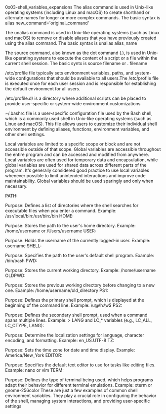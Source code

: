 0x03-shell_variables_expansions
The alias command is used in Unix-like operating systems (including Linux and macOS) to create shorthand or alternate names for longer or more complex commands. The basic syntax is alias new_command='original_command'

The unalias command is used in Unix-like operating systems (such as Linux and macOS) to remove or disable aliases that you have previously created using the alias command. The basic syntax is unalias alias_name

The source command, also known as the dot command (.), is used in Unix-like operating systems to execute the content of a script or a file within the current shell session. The basic syntx is source filename or . filename

/etc/profile file typically sets environment variables, paths, and system-wide configurations that should be available to all users.The /etc/profile file is executed once for each user session and is responsible for establishing the default environment for all users.

/etc/profile.d/ is a directory where additional scripts can be placed to provide user-specific or system-wide environment customizations

~/.bashrc file is a user-specific configuration file used by the Bash shell, which is a commonly used shell in Unix-like operating systems (such as Linux and macOS). This file allows users to customize their individual shell environment by defining aliases, functions, environment variables, and other shell settings.

Local variables are limited to a specific scope or block and are not accessible outside of that scope.
Global variables are accessible throughout the entire program and can be accessed and modified from anywhere.
Local variables are often used for temporary data and encapsulation, while global variables are used for shared data across different parts of the program.
It's generally considered good practice to use local variables whenever possible to limit unintended interactions and improve code maintainability. Global variables should be used sparingly and only when necessary.

PATH:

Purpose: Defines a list of directories where the shell searches for executable files when you enter a command.
Example: /usr/local/bin:/usr/bin:/bin
HOME:

Purpose: Stores the path to the user's home directory.
Example: /home/username or /Users/username
USER:

Purpose: Holds the username of the currently logged-in user.
Example: username
SHELL:

Purpose: Specifies the path to the user's default shell program.
Example: /bin/bash
PWD:

Purpose: Stores the current working directory.
Example: /home/username
OLDPWD:

Purpose: Stores the previous working directory before changing to a new one.
Example: /home/username/old_directory
PS1:

Purpose: Defines the primary shell prompt, which is displayed at the beginning of the command line.
Example: \u@\h:\w\$
PS2:

Purpose: Defines the secondary shell prompt, used when a command spans multiple lines.
Example: >
LANG and LC_* variables (e.g., LC_ALL, LC_CTYPE, LANG):

Purpose: Determine the localization settings for language, character encoding, and formatting.
Example: en_US.UTF-8
TZ:

Purpose: Sets the time zone for date and time display.
Example: America/New_York
EDITOR:

Purpose: Specifies the default text editor to use for tasks like editing files.
Example: nano or vim
TERM:

Purpose: Defines the type of terminal being used, which helps programs adapt their behavior for different terminal emulations.
Example: xterm or gnome-256color
These are just a few examples of common shell environment variables. They play a crucial role in configuring the behavior of the shell, managing system interactions, and providing user-specific settings
